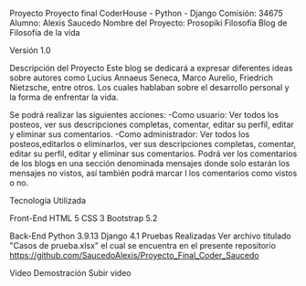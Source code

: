 Proyecto Proyecto final CoderHouse - Python - Django
Comisión: 34675
Alumno: Alexis Saucedo
Nombre del Proyecto: Prosopiki Filosofía
Blog de Filosofía de la vida

Versión
1.0

Descripción del Proyecto
Este blog se dedicará a expresar diferentes ideas sobre autores como Lucius Annaeus Seneca, Marco Aurelio, Friedrich Nietzsche, entre otros.
Los cuales hablaban sobre el desarrollo personal y la forma de enfrentar la vida.

Se podrá realizar las siguientes acciones:
    -Como usuario: Ver todos los posteos, ver sus descripciones completas, comentar, editar su perfil, editar y eliminar sus comentarios.
    -Como administrador: Ver todos los posteos,editarlos o eliminarlos, ver sus descripciones completas, comentar, editar su perfil, editar y eliminar sus comentarios.
                        Podrá ver los comentarios de los blogs en una sección denominada mensajes donde solo estarán los mensajes no vistos, así también podrá marcar l
                        los comentarios como vistos o no.

Tecnología Utilizada

Front-End
HTML 5
CSS 3
Bootstrap 5.2

Back-End
Python 3.9.13
Django 4.1
Pruebas Realizadas
Ver archivo titulado "Casos de prueba.xlsx" el cual se encuentra en el presente repositorio https://github.com/SaucedoAlexis/Proyecto_Final_Coder_Saucedo

Video Demostración
Subir video